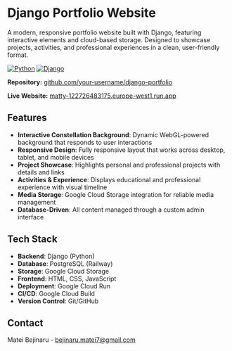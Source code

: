 # Django Portfolio Website

A modern, responsive portfolio website built with Django, featuring interactive elements and cloud-based storage. Designed to showcase projects, activities, and professional experiences in a clean, user-friendly format.

[![Python](https://img.shields.io/badge/python-3.8+-blue.svg)](https://www.python.org/downloads/)
[![Django](https://img.shields.io/badge/django-4.0+-green.svg)](https://www.djangoproject.com/)

**Repository:** [github.com/your-username/django-portfolio](https://github.com/Matty27100/django-portfolio)

**Live Website:** [matty-122726483175.europe-west1.run.app](https://matty-122726483175.europe-west1.run.app/)

## Features

- **Interactive Constellation Background**: Dynamic WebGL-powered background that responds to user interactions
- **Responsive Design**: Fully responsive layout that works across desktop, tablet, and mobile devices
- **Project Showcase**: Highlights personal and professional projects with details and links
- **Activities & Experience**: Displays educational and professional experience with visual timeline
- **Media Storage**: Google Cloud Storage integration for reliable media management
- **Database-Driven**: All content managed through a custom admin interface

## Tech Stack

- **Backend**: Django (Python)
- **Database**: PostgreSQL (Railway)
- **Storage**: Google Cloud Storage
- **Frontend**: HTML, CSS, JavaScript
- **Deployment**: Google Cloud Run
- **CI/CD**: Google Cloud Build
- **Version Control**: Git/GitHub


## Contact

Matei Bejinaru - [bejinaru.matei7@gmail.com](mailto:bejinaru.matei7@gmail.com)